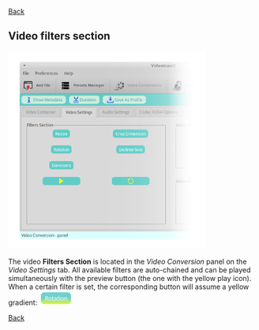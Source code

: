 [Back](../videomass2_use.md)

## Video filters section

![Image](../images/filters.png)

The video **Filters Section** is located in the _Video Conversion_ panel on the _Video Settings_ tab. 
All available filters are auto-chained and can be played simultaneously with the preview button 
(the one with the yellow play icon). When a certain filter is set, the corresponding button will assume 
a yellow gradient: ![Image](../images/button_rotation.png)   

[Back](../videomass2_use.md)
